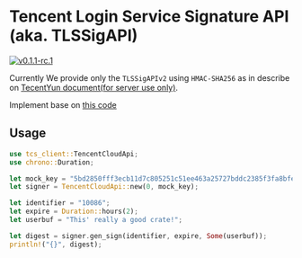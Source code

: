 # Tencent Login Service Signature API (aka. TLSSigAPI)

[![v0.1.1-rc.1](https://gitlab.com/huangjj27/tls_sig_api/badges/prod/pipeline.svg)](https://gitlab.com/huangjj27/tls_sig_api/commits/prod)

Currently We provide only the `TLSSigAPIv2` using `HMAC-SHA256` as in describe on [TecentYun document(for server use only)](https://cloud.tencent.com/document/product/269/32688#.E6.9C.8D.E5.8A.A1.E7.AB.AF.E8.AE.A1.E7.AE.97-usersig).

Implement base on [this code](https://github.com/tencentyun/tls-sig-api-python)

## Usage

```rust
use tcs_client::TencentCloudApi;
use chrono::Duration;

let mock_key = "5bd2850fff3ecb11d7c805251c51ee463a25727bddc2385f3fa8bfee1bb93b5e";
let signer = TencentCloudApi::new(0, mock_key);

let identifier = "10086";
let expire = Duration::hours(2);
let userbuf = "This' really a good crate!";

let digest = signer.gen_sign(identifier, expire, Some(userbuf));
println!("{}", digest);
```
